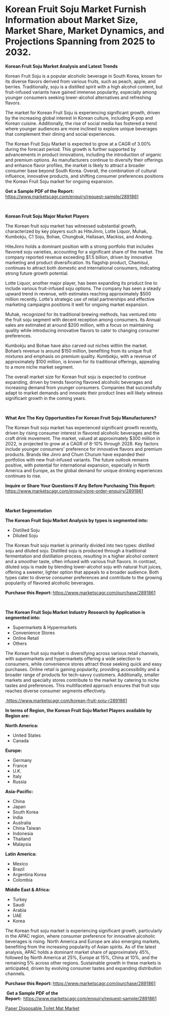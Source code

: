 <p><h1>Korean Fruit Soju Market Furnish Information about Market Size, Market Share, Market Dynamics, and Projections Spanning from 2025 to 2032.</h1></p><p><strong>Korean Fruit Soju Market Analysis and Latest Trends</strong></p>
<p><p>Korean Fruit Soju is a popular alcoholic beverage in South Korea, known for its diverse flavors derived from various fruits, such as peach, apple, and berries. Traditionally, soju is a distilled spirit with a high alcohol content, but fruit-infused variants have gained immense popularity, especially among younger consumers seeking lower-alcohol alternatives and refreshing flavors.</p><p>The market for Korean Fruit Soju is experiencing significant growth, driven by the increasing global interest in Korean culture, including K-pop and Korean cuisine. Additionally, the rise of social media has fostered a trend where younger audiences are more inclined to explore unique beverages that complement their dining and social experiences.</p><p>The Korean Fruit Soju Market is expected to grow at a CAGR of 3.00% during the forecast period. This growth is further supported by advancements in product innovations, including the introduction of organic and premium options. As manufacturers continue to diversify their offerings and enhance flavor profiles, the market is likely to attract a broader consumer base beyond South Korea. Overall, the combination of cultural influence, innovative products, and shifting consumer preferences positions the Korean Fruit Soju market for ongoing expansion.</p></p>
<p><strong>Get a Sample PDF of the Report:&nbsp;</strong> <a href="https://www.marketscagr.com/enquiry/request-sample/2891861?utm_campaign=3533&utm_medium=2&utm_source=Github&utm_content=ia&utm_term=14032025&utm_id=korean-fruit-soju">https://www.marketscagr.com/enquiry/request-sample/2891861</a></p>
<p>&nbsp;</p>
<p><strong>Korean Fruit Soju Major Market Players</strong></p>
<p><p>The Korean fruit soju market has witnessed substantial growth, characterized by key players such as HiteJinro, Lotte Liquor, Muhak, Kumbokju, C1 Soju, Bohae, Chungbuk, Hallasan, Mackiss, and Andong. </p><p>HiteJinro holds a dominant position with a strong portfolio that includes flavored soju varieties, accounting for a significant share of the market. The company reported revenue exceeding $1.5 billion, driven by innovative marketing and product diversification. Its flagship product, Chamisul, continues to attract both domestic and international consumers, indicating strong future growth potential.</p><p>Lotte Liquor, another major player, has been expanding its product line to include various fruit-infused soju options. The company has seen a steady upward trend in revenue, with estimates reaching approximately $500 million recently. Lotte's strategic use of retail partnerships and effective marketing campaigns positions it well for ongoing market expansion.</p><p>Muhak, recognized for its traditional brewing methods, has ventured into the fruit soju segment with decent reception among consumers. Its Annual sales are estimated at around $200 million, with a focus on maintaining quality while introducing innovative flavors to cater to changing consumer preferences.</p><p>Kumbokju and Bohae have also carved out niches within the market. Bohae’s revenue is around $150 million, benefiting from its unique fruit mixtures and emphasis on premium quality. Kumbokju, with a revenue of approximately $100 million, is known for its traditional offerings, appealing to a more niche market segment.</p><p>The overall market size for Korean fruit soju is expected to continue expanding, driven by trends favoring flavored alcoholic beverages and increasing demand from younger consumers. Companies that successfully adapt to market demands and innovate their product lines will likely witness significant growth in the coming years.</p></p>
<p>&nbsp;</p>
<p><strong>What Are The Key Opportunities For Korean Fruit Soju Manufacturers?</strong></p>
<p><p>The Korean fruit soju market has experienced significant growth recently, driven by rising consumer interest in flavored alcoholic beverages and the craft drink movement. The market, valued at approximately $300 million in 2022, is projected to grow at a CAGR of 8-10% through 2028. Key factors include younger consumers' preference for innovative flavors and premium products. Brands like Jinro and Chum Churum have expanded their portfolios with new fruit-infused variants. The future outlook remains positive, with potential for international expansion, especially in North America and Europe, as the global demand for unique drinking experiences continues to rise.</p></p>
<p><strong>Inquire or Share Your Questions If Any Before Purchasing This Report:</strong> <a href="https://www.marketscagr.com/enquiry/pre-order-enquiry/2891861?utm_campaign=3533&utm_medium=2&utm_source=Github&utm_content=ia&utm_term=14032025&utm_id=korean-fruit-soju">https://www.marketscagr.com/enquiry/pre-order-enquiry/2891861</a></p>
<p>&nbsp;</p>
<p><strong>Market Segmentation</strong></p>
<p><strong>The Korean Fruit Soju Market Analysis by types is segmented into:</strong></p>
<p><ul><li>Distilled Soju</li><li>Diluted Soju</li></ul></p>
<p><p>The Korean fruit soju market is primarily divided into two types: distilled soju and diluted soju. Distilled soju is produced through a traditional fermentation and distillation process, resulting in a higher alcohol content and a smoother taste, often infused with various fruit flavors. In contrast, diluted soju is made by blending lower-alcohol soju with natural fruit juices, offering a sweeter, lighter option that appeals to a broader audience. Both types cater to diverse consumer preferences and contribute to the growing popularity of flavored alcoholic beverages.</p></p>
<p><strong>Purchase this Report:&nbsp;</strong><a href="https://www.marketscagr.com/purchase/2891861?utm_campaign=3533&utm_medium=2&utm_source=Github&utm_content=ia&utm_term=14032025&utm_id=korean-fruit-soju">https://www.marketscagr.com/purchase/2891861</a></p>
<p>&nbsp;</p>
<p><strong>The Korean Fruit Soju Market Industry Research by Application is segmented into:</strong></p>
<p><ul><li>Supermarkets & Hypermarkets</li><li>Convenience Stores</li><li>Online Retail</li><li>Others</li></ul></p>
<p><p>The Korean fruit soju market is diversifying across various retail channels, with supermarkets and hypermarkets offering a wide selection to consumers, while convenience stores attract those seeking quick and easy purchases. Online retail is gaining popularity, providing accessibility and a broader range of products for tech-savvy customers. Additionally, smaller markets and specialty stores contribute to the market by catering to niche tastes and preferences. This multifaceted approach ensures that fruit soju reaches diverse consumer segments effectively.</p></p>
<p><a href="https://www.marketscagr.com/korean-fruit-soju-r2891861?utm_campaign=3533&utm_medium=2&utm_source=Github&utm_content=ia&utm_term=14032025&utm_id=korean-fruit-soju">&nbsp;https://www.marketscagr.com/korean-fruit-soju-r2891861</a></p>
<p><strong>In terms of Region, the Korean Fruit Soju Market Players available by Region are:</strong></p>
<p>
    <p> <strong> North America: </strong>
        <ul>
            <li>United States</li>
            <li>Canada</li>
        </ul>
        </p> 
    <p> <strong> Europe: </strong>
        <ul>
            <li>Germany</li>
            <li>France</li>
            <li>U.K.</li>
            <li>Italy</li>
            <li>Russia</li>
        </ul>
        </p> 
    <p> <strong> Asia-Pacific: </strong>
        <ul>
            <li>China</li>
            <li>Japan</li>
            <li>South Korea</li>
            <li>India</li>
            <li>Australia</li>
            <li>China Taiwan</li>
            <li>Indonesia</li>
            <li>Thailand</li>
            <li>Malaysia</li>
        </ul>
        </p> 
    <p> <strong> Latin America: </strong>
        <ul>
            <li>Mexico</li>
            <li>Brazil</li>
            <li>Argentina Korea</li>
            <li>Colombia</li>
        </ul>
        </p> 
    <p> <strong> Middle East & Africa: </strong>
        <ul>
            <li>Turkey</li>
            <li>Saudi</li>
            <li>Arabia</li>
            <li>UAE</li>
            <li>Korea</li>
        </ul>
    </p>
    </p>
<p><p>The Korean fruit soju market is experiencing significant growth, particularly in the APAC region, where consumer preference for innovative alcoholic beverages is rising. North America and Europe are also emerging markets, benefiting from the increasing popularity of Asian spirits. As of the latest analysis, APAC holds a dominant market share of approximately 45%, followed by North America at 25%, Europe at 15%, China at 10%, and the remaining 5% across other regions. Sustainable growth in these markets is anticipated, driven by evolving consumer tastes and expanding distribution channels.</p></p>
<p><strong>Purchase this Report: </strong><a href="https://www.marketscagr.com/purchase/2891861?utm_campaign=3533&utm_medium=2&utm_source=Github&utm_content=ia&utm_term=14032025&utm_id=korean-fruit-soju">https://www.marketscagr.com/purchase/2891861</a></p>
<p>&nbsp;<strong>Get a Sample PDF of the Report:&nbsp;&nbsp;</strong><a href="https://www.marketscagr.com/enquiry/request-sample/2891861?utm_campaign=3533&utm_medium=2&utm_source=Github&utm_content=ia&utm_term=14032025&utm_id=korean-fruit-soju">https://www.marketscagr.com/enquiry/request-sample/2891861</a></p>
<p><strong></strong></p>
<p><p><a href="https://github.com/rigelciara0p/Market-Research-Report-List-1/blob/main/paper-disposable-toilet-mat-market.md?utm_campaign=3533&utm_medium=2&utm_source=Github&utm_content=ia&utm_term=14032025&utm_id=korean-fruit-soju">Paper Disposable Toilet Mat Market</a></p></p>